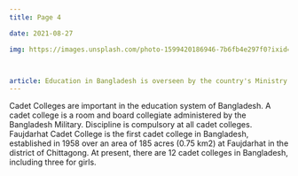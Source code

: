 ```yaml
---
title: Page 4

date: 2021-08-27

img: https://images.unsplash.com/photo-1599420186946-7b6fb4e297f0?ixid=MnwxMjA3fDF8MHxwaG90by1wYWdlfHx8fGVufDB8fHx8&ixlib=rb-1.2.1&auto=format&fit=crop&w=634&q=80



article: Education in Bangladesh is overseen by the country's Ministry of Education. The Ministry of Primary and Mass Education is responsible for implementing policy for primary education and state-funded schools at a local level. In Bangladesh, all citizens must undertake twelve years of compulsory education which consists of eight years at primary school level and four years at high school level. Primary and secondary education is financed by the state and free of charge in public schools.
---
```



Cadet Colleges are important in the education system of Bangladesh. A cadet college is a room and board collegiate administered by the Bangladesh Military. Discipline is compulsory at all cadet colleges. Faujdarhat Cadet College is the first cadet college in Bangladesh, established in 1958 over an area of 185 acres (0.75 km2) at Faujdarhat in the district of Chittagong. At present, there are 12 cadet colleges in Bangladesh, including three for girls.